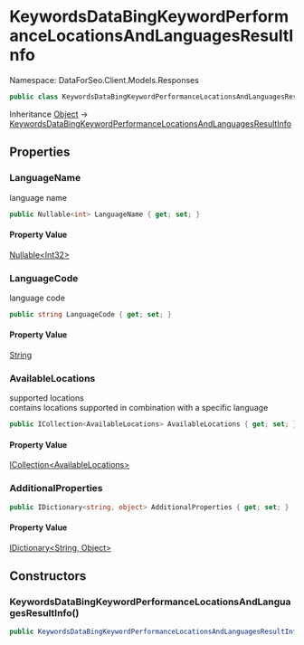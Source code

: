 # KeywordsDataBingKeywordPerformanceLocationsAndLanguagesResultInfo

Namespace: DataForSeo.Client.Models.Responses

```csharp
public class KeywordsDataBingKeywordPerformanceLocationsAndLanguagesResultInfo
```

Inheritance [Object](https://docs.microsoft.com/en-us/dotnet/api/system.object) → [KeywordsDataBingKeywordPerformanceLocationsAndLanguagesResultInfo](./dataforseo.client.models.responses.keywordsdatabingkeywordperformancelocationsandlanguagesresultinfo.md)

## Properties

### **LanguageName**

language name

```csharp
public Nullable<int> LanguageName { get; set; }
```

#### Property Value

[Nullable&lt;Int32&gt;](https://docs.microsoft.com/en-us/dotnet/api/system.nullable-1)<br>

### **LanguageCode**

language code

```csharp
public string LanguageCode { get; set; }
```

#### Property Value

[String](https://docs.microsoft.com/en-us/dotnet/api/system.string)<br>

### **AvailableLocations**

supported locations
 <br>contains locations supported in combination with a specific language

```csharp
public ICollection<AvailableLocations> AvailableLocations { get; set; }
```

#### Property Value

[ICollection&lt;AvailableLocations&gt;](./dataforseo.client.models.availablelocations.md)<br>

### **AdditionalProperties**

```csharp
public IDictionary<string, object> AdditionalProperties { get; set; }
```

#### Property Value

[IDictionary&lt;String, Object&gt;](https://docs.microsoft.com/en-us/dotnet/api/system.collections.generic.idictionary-2)<br>

## Constructors

### **KeywordsDataBingKeywordPerformanceLocationsAndLanguagesResultInfo()**

```csharp
public KeywordsDataBingKeywordPerformanceLocationsAndLanguagesResultInfo()
```

